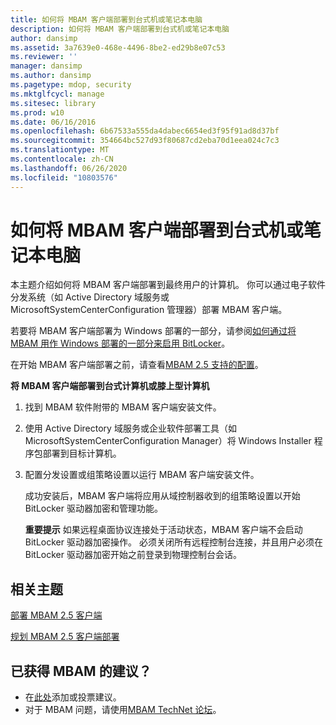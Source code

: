 ```yaml
---
title: 如何将 MBAM 客户端部署到台式机或笔记本电脑
description: 如何将 MBAM 客户端部署到台式机或笔记本电脑
author: dansimp
ms.assetid: 3a7639e0-468e-4496-8be2-ed29b8e07c53
ms.reviewer: ''
manager: dansimp
ms.author: dansimp
ms.pagetype: mdop, security
ms.mktglfcycl: manage
ms.sitesec: library
ms.prod: w10
ms.date: 06/16/2016
ms.openlocfilehash: 6b67533a555da4dabec6654ed3f95f91ad8d37bf
ms.sourcegitcommit: 354664bc527d93f80687cd2eba70d1eea024c7c3
ms.translationtype: MT
ms.contentlocale: zh-CN
ms.lasthandoff: 06/26/2020
ms.locfileid: "10803576"
---
```

# 如何将 MBAM 客户端部署到台式机或笔记本电脑


本主题介绍如何将 MBAM 客户端部署到最终用户的计算机。 你可以通过电子软件分发系统（如 Active Directory 域服务或 MicrosoftSystemCenterConfiguration 管理器）部署 MBAM 客户端。

若要将 MBAM 客户端部署为 Windows 部署的一部分，请参阅[如何通过将 MBAM 用作 Windows 部署的一部分来启用 BitLocker](how-to-enable-bitlocker-by-using-mbam-as-part-of-a-windows-deploymentmbam-25.md)。

在开始 MBAM 客户端部署之前，请查看[MBAM 2.5 支持的配置](mbam-25-supported-configurations.md)。

**将 MBAM 客户端部署到台式计算机或膝上型计算机**

1.  找到 MBAM 软件附带的 MBAM 客户端安装文件。

2.  使用 Active Directory 域服务或企业软件部署工具（如 MicrosoftSystemCenterConfiguration Manager）将 Windows Installer 程序包部署到目标计算机。

3.  配置分发设置或组策略设置以运行 MBAM 客户端安装文件。

    成功安装后，MBAM 客户端将应用从域控制器收到的组策略设置以开始 BitLocker 驱动器加密和管理功能。

    **重要提示** 如果远程桌面协议连接处于活动状态，MBAM 客户端不会启动 BitLocker 驱动器加密操作。 必须关闭所有远程控制台连接，并且用户必须在 BitLocker 驱动器加密开始之前登录到物理控制台会话。

     


## 相关主题
[部署 MBAM 2.5 客户端](deploying-the-mbam-25-client.md)

[规划 MBAM 2.5 客户端部署](planning-for-mbam-25-client-deployment.md)

 

## 已获得 MBAM 的建议？
- 在[此处](http://mbam.uservoice.com/forums/268571-microsoft-bitlocker-administration-and-monitoring)添加或投票建议。 
- 对于 MBAM 问题，请使用[MBAM TechNet 论坛](https://social.technet.microsoft.com/Forums/home?forum=mdopmbam)。 





